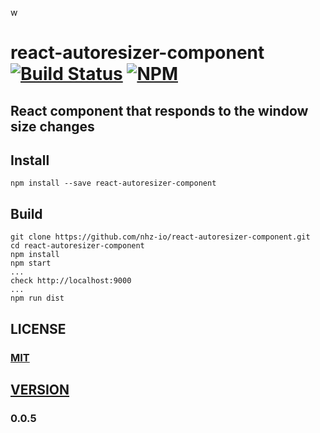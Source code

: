 w
# react-autoresizer-component [![Build Status][travis-image]][travis-url] [![NPM][npm-image]][npm-url]

## React component that responds to the window size changes

## Install

```
npm install --save react-autoresizer-component
```

## Build

```
git clone https://github.com/nhz-io/react-autoresizer-component.git
cd react-autoresizer-component
npm install
npm start
...
check http://localhost:9000
...
npm run dist
```

## LICENSE

### [MIT](LICENSE)

## [VERSION](HISTORY)

### 0.0.5

[travis-image]: https://travis-ci.org/nhz-io/react-autoresizer-component.svg
[travis-url]: https://travis-ci.org/nhz-io/react-autoresizer-component

[npm-image]: https://img.shields.io/npm/v/react-autoresizer-component.svg?style=flat
[npm-url]: https://www.npmjs.com/package/react-autoresizer-component
